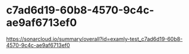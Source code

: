 # c7ad6d19-60b8-4570-9c4c-ae9af6713ef0
https://sonarcloud.io/summary/overall?id=examly-test_c7ad6d19-60b8-4570-9c4c-ae9af6713ef0


